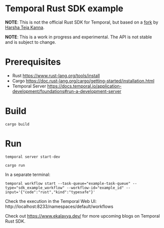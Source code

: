 # Temporal Rust SDK example

**NOTE**: This is not the official Rust SDK for Temporal, but based on a [fork](https://github.com/h7kanna/sdk-core)
by [Harsha Teja Kanna](https://www.ekalavya.dev/).

**NOTE**: This is a work in progress and experimental. The API is not stable and is subject to change.

# Prerequisites

- Rust https://www.rust-lang.org/tools/install
- Cargo https://doc.rust-lang.org/cargo/getting-started/installation.html
- Temporal Server https://docs.temporal.io/application-development/foundations#run-a-development-server

# Build

```shell
cargo build
```

# Run

```shell
temporal server start-dev
```

```shell
cargo run
```

In a separate terminal:

```shell
temporal workflow start --task-queue="example-task-queue" --type="sdk_example_workflow" --workflow-id="example_id" --input='{"code":"rust","kind":"typesafe"}'

```

Check the execution in the Temporal Web UI: http://localhost:8233/namespaces/default/workflows

Check out https://www.ekalavya.dev/ for more upcoming blogs on Temporal Rust SDK.
